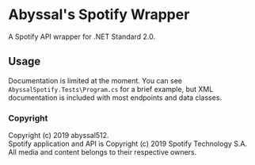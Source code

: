 # Abyssal's Spotify Wrapper
A Spotify API wrapper for .NET Standard 2.0.  
  
## Usage
Documentation is limited at the moment. You can see `AbyssalSpotify.Tests\Program.cs` for a brief example, 
but XML documentation is included with most endpoints and data classes.  
  
### Copyright  
Copyright (c) 2019 abyssal512.  
Spotify application and API is Copyright (c) 2019 Spotify Technology S.A.   
All media and content belongs to their respective owners.
